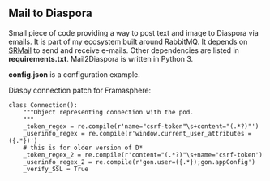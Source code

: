 ## Mail to Diaspora

Small piece of code providing a way to post text and image to Diaspora via
emails. It is part of my ecosystem built around RabbitMQ. It depends on
[SRMail](https://github.com/kianby/srmail) to send and receive e-mails. Other
dependencies are listed in **requirements.txt**. Mail2Diaspora is written in
Python 3.

**config.json** is a configuration example.


Diaspy connection patch for Framasphere:

    class Connection():
        """Object representing connection with the pod.
        """
        _token_regex = re.compile(r'name="csrf-token"\s+content="(.*?)"')
        _userinfo_regex = re.compile(r'window.current_user_attributes = ({.*})')
        # this is for older version of D*
        _token_regex_2 = re.compile(r'content="(.*?)"\s+name="csrf-token')
        _userinfo_regex_2 = re.compile(r'gon.user=({.*});gon.appConfig')
        _verify_SSL = True
